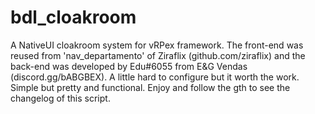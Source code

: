 # bdl_cloakroom
A NativeUI cloakroom system for vRPex framework. The front-end was reused from 'nav_departamento' of Ziraflix (github.com/ziraflix) and the back-end was developed by Edu#6055 from E&amp;G Vendas (discord.gg/bABGBEX). A little hard to configure but it worth the work. Simple but pretty and functional. Enjoy and follow the gth to see the changelog of this script.
